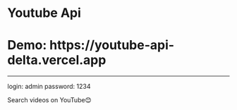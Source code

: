 <h1>Youtube Api</h1>
<h1>Demo: https://youtube-api-delta.vercel.app</h1>

<hr/>
login: admin
password: 1234

Search videos on YouTube😊
